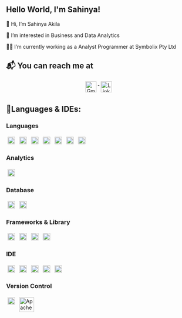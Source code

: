## Hello World, I'm Sahinya!
👋 Hi, I’m Sahinya Akila

:monocle_face: I’m interested in Business and Data Analytics

:woman_technologist: I’m currently working as a Analyst Programmer at Symbolix Pty Ltd 

## :mailbox_with_mail: You can reach me at
<p align = "center">
<a href="mailto:sahinya17@gmail.com">
  <img src="https://img.shields.io/badge/Gmail-D14836?style=for-the-badge&logo=gmail&logoColor=white" alt="Gmail" height="30" style="vertical-align:top; margin:4px">
</a>
<a href="https://www.linkedin.com/in/sahinyaakila/">
  <img src="https://img.shields.io/badge/LinkedIn-0077B5?style=for-the-badge&logo=linkedin&logoColor=white" alt="Linkedin" height="30" style="vertical-align:top; margin:4px">
</a></p>

## :toolbox:Languages & IDEs:

### Languages
<p>
  <img src="https://img.shields.io/badge/R-276DC3?style=for-the-badge&logo=r&logoColor=white" alt="R" height="20" style="vertical-align:top; margin:4px">
  <img src="https://img.shields.io/badge/Python-FFD43B?style=for-the-badge&logo=python&logoColor=blue" alt="Python" height="20" style="vertical-align:top; margin:4px">
  <img src="https://img.shields.io/badge/C%2B%2B-00599C?style=for-the-badge&logo=c%2B%2B&logoColor=white" alt="C++" height="20" style="vertical-align:top; margin:4px">
  <img src="https://img.shields.io/badge/PHP-777BB4?style=for-the-badge&logo=php&logoColor=white" alt="PHP" height="20" style="vertical-align:top; margin:4px">
  <img src="https://img.shields.io/badge/JavaScript-323330?style=for-the-badge&logo=javascript&logoColor=F7DF1E" alt="Javascript" height="20" style="vertical-align:top; margin:4px">
  <img src="https://img.shields.io/badge/PLSQL-F80000?style=for-the-badge&logo=oracle&logoColor=black" alt="PLSQL" height="20" style="vertical-align:top; margin:4px">  
  <img src="https://www.cybernewsgroup.co.uk/wp-content/uploads/2022/04/1359a7ca21260cd64dee06462673ce7a.jpeg" alt="Java" height="20" style="vertical-align:top; margin:4px">
</p>

### Analytics
<p>
  <img src="https://img.shields.io/badge/Tableau-E97627?style=for-the-badge&logo=Tableau&logoColor=white" alt="Tableau" height="20" style="vertical-align:top; margin:4px">
</p>

### Database
<p>
  <img src="https://img.shields.io/badge/MySQL-005C84?style=for-the-badge&logo=mysql&logoColor=white" alt="MySQL" height="20" style="vertical-align:top; margin:4px">
  <img src="https://img.shields.io/badge/Oracle-F80000?style=for-the-badge&logo=Oracle&logoColor=white" alt="Oracle" height="20" style="vertical-align:top; margin:4px">
</p>

### Frameworks & Library
<p>
<img src="https://img.shields.io/badge/Plotly-239120?style=for-the-badge&logo=plotly&logoColor=white" alt="Plotly" height="20" style="vertical-align:top; margin:4px">
<img src="https://img.shields.io/badge/Leaflet-199900?style=for-the-badge&logo=Leaflet&logoColor=white" alt="Leaflet" height="20" style="vertical-align:top; margin:4px">
<img src="https://img.shields.io/badge/d3.js-F9A03C?style=for-the-badge&logo=d3.js&logoColor=white" alt="D3" height="20" style="vertical-align:top; margin:4px">
<img src="https://i.pinimg.com/originals/ec/3f/0d/ec3f0d6a027a8930b1b40fc6f938efcf.jpg" alt="React" height="20" style="vertical-align:top; margin:4px">
</p>

### IDE
<p>
<img src="https://img.shields.io/badge/RStudio-75AADB?style=for-the-badge&logo=RStudio&logoColor=white" alt="RStudio" height="20" style="vertical-align:top; margin:4px">
<img src="https://img.shields.io/badge/PyCharm-000000.svg?&style=for-the-badge&logo=PyCharm&logoColor=white" alt="Pycharm" height="20" style="vertical-align:top; margin:4px">
<img src="https://img.shields.io/badge/VSCode-0078D4?style=for-the-badge&logo=visual%20studio%20code&logoColor=white" alt="VSCode" height="20" style="vertical-align:top; margin:4px">
<img src="https://img.shields.io/badge/IntelliJ_IDEA-000000.svg?style=for-the-badge&logo=intellij-idea&logoColor=white" alt="IntelliJ" height="20" style="vertical-align:top; margin:4px">
<img src="https://img.shields.io/badge/Visual_Studio-5C2D91?style=for-the-badge&logo=visual%20studio&logoColor=white" alt="Visual Studio" height="20" style="vertical-align:top; margin:4px">
</p>

### Version Control
<p>
<img src="https://git-scm.com/images/logos/2color-lightbg@2x.png" alt="Git" height="20" style="vertical-align:top; margin:4px">
<img src="https://www.vectorlogo.zone/logos/apache_subversion/apache_subversion-icon.svg" alt="Apache Subversion" height="40" style="vertical-align:top; margin:4px">
</p>
